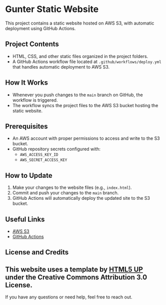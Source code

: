 # Gunter Static Website

This project contains a static website hosted on AWS S3, with automatic deployment using GitHub Actions.

## Project Contents

- HTML, CSS, and other static files organized in the project folders.
- A GitHub Actions workflow file located at `.github/workflows/deploy.yml` that handles automatic deployment to AWS S3.

## How It Works

- Whenever you push changes to the `main` branch on GitHub, the workflow is triggered.
- The workflow syncs the project files to the AWS S3 bucket hosting the static website.

## Prerequisites

- An AWS account with proper permissions to access and write to the S3 bucket.
- GitHub repository secrets configured with:
  - `AWS_ACCESS_KEY_ID`
  - `AWS_SECRET_ACCESS_KEY`

## How to Update

1. Make your changes to the website files (e.g., `index.html`).
2. Commit and push your changes to the `main` branch.
3. GitHub Actions will automatically deploy the updated site to the S3 bucket.

## Useful Links

- [AWS S3](https://aws.amazon.com/s3/)
- [GitHub Actions](https://docs.github.com/en/actions)

## License and Credits

This website uses a template by [HTML5 UP](https://html5up.net/) under the Creative Commons Attribution 3.0 License.
---

If you have any questions or need help, feel free to reach out.

